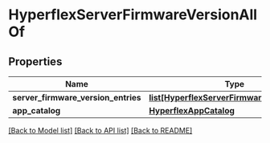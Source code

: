 # HyperflexServerFirmwareVersionAllOf

## Properties
Name | Type | Description | Notes
------------ | ------------- | ------------- | -------------
**server_firmware_version_entries** | [**list[HyperflexServerFirmwareVersionEntry]**](HyperflexServerFirmwareVersionEntry.md) |  | [optional] 
**app_catalog** | [**HyperflexAppCatalog**](.md) |  | [optional] 

[[Back to Model list]](../README.md#documentation-for-models) [[Back to API list]](../README.md#documentation-for-api-endpoints) [[Back to README]](../README.md)


